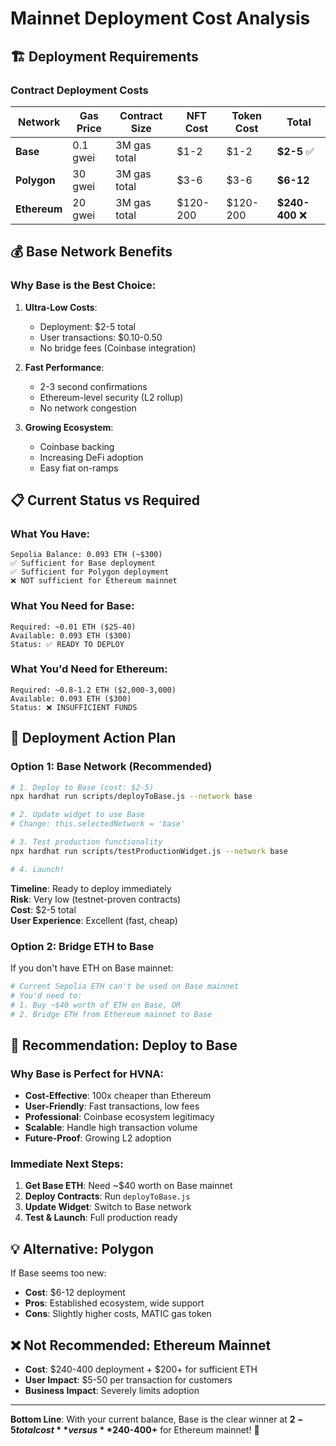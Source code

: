 # Mainnet Deployment Cost Analysis

## 🏗️ Deployment Requirements

### Contract Deployment Costs

| Network | Gas Price | Contract Size | NFT Cost | Token Cost | **Total** |
|---------|-----------|---------------|----------|------------|-----------|
| **Base** | 0.1 gwei | 3M gas total | $1-2 | $1-2 | **$2-5** ✅ |
| **Polygon** | 30 gwei | 3M gas total | $3-6 | $3-6 | **$6-12** |
| **Ethereum** | 20 gwei | 3M gas total | $120-200 | $120-200 | **$240-400** ❌ |

## 💰 Base Network Benefits

### Why Base is the Best Choice:

1. **Ultra-Low Costs**: 
   - Deployment: $2-5 total
   - User transactions: $0.10-0.50
   - No bridge fees (Coinbase integration)

2. **Fast Performance**:
   - 2-3 second confirmations
   - Ethereum-level security (L2 rollup)
   - No network congestion

3. **Growing Ecosystem**:
   - Coinbase backing
   - Increasing DeFi adoption
   - Easy fiat on-ramps

## 📋 Current Status vs Required

### What You Have:
```
Sepolia Balance: 0.093 ETH (~$300)
✅ Sufficient for Base deployment
✅ Sufficient for Polygon deployment  
❌ NOT sufficient for Ethereum mainnet
```

### What You Need for Base:
```
Required: ~0.01 ETH ($25-40)
Available: 0.093 ETH ($300) 
Status: ✅ READY TO DEPLOY
```

### What You'd Need for Ethereum:
```
Required: ~0.8-1.2 ETH ($2,000-3,000)
Available: 0.093 ETH ($300)
Status: ❌ INSUFFICIENT FUNDS
```

## 🚀 Deployment Action Plan

### Option 1: Base Network (Recommended)
```bash
# 1. Deploy to Base (cost: $2-5)
npx hardhat run scripts/deployToBase.js --network base

# 2. Update widget to use Base
# Change: this.selectedNetwork = 'base'

# 3. Test production functionality
npx hardhat run scripts/testProductionWidget.js --network base

# 4. Launch!
```

**Timeline**: Ready to deploy immediately  
**Risk**: Very low (testnet-proven contracts)  
**Cost**: $2-5 total  
**User Experience**: Excellent (fast, cheap)

### Option 2: Bridge ETH to Base
If you don't have ETH on Base mainnet:
```bash
# Current Sepolia ETH can't be used on Base mainnet
# You'd need to:
# 1. Buy ~$40 worth of ETH on Base, OR
# 2. Bridge ETH from Ethereum mainnet to Base
```

## 🎯 Recommendation: Deploy to Base

### Why Base is Perfect for HVNA:
- **Cost-Effective**: 100x cheaper than Ethereum
- **User-Friendly**: Fast transactions, low fees  
- **Professional**: Coinbase ecosystem legitimacy
- **Scalable**: Handle high transaction volume
- **Future-Proof**: Growing L2 adoption

### Immediate Next Steps:
1. **Get Base ETH**: Need ~$40 worth on Base mainnet
2. **Deploy Contracts**: Run `deployToBase.js` 
3. **Update Widget**: Switch to Base network
4. **Test & Launch**: Full production ready

## 💡 Alternative: Polygon

If Base seems too new:
- **Cost**: $6-12 deployment
- **Pros**: Established ecosystem, wide support
- **Cons**: Slightly higher costs, MATIC gas token

## ❌ Not Recommended: Ethereum Mainnet

- **Cost**: $240-400 deployment + $200+ for sufficient ETH
- **User Impact**: $5-50 per transaction for customers
- **Business Impact**: Severely limits adoption

---

**Bottom Line**: With your current balance, Base is the clear winner at **$2-5 total cost** versus **$240-400+** for Ethereum mainnet! 🎯